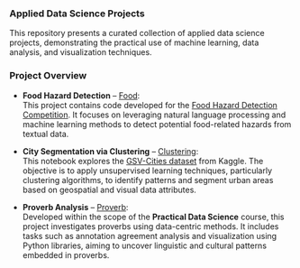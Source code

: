 ### Applied Data Science Projects

This repository presents a curated collection of applied data science projects, demonstrating the practical use of machine learning, data analysis, and visualization techniques.

### Project Overview

- **Food Hazard Detection** – [Food](Food):  
  This project contains code developed for the [Food Hazard Detection Competition](https://food-hazard-detection-semeval-2025.github.io/). It focuses on leveraging natural language processing and machine learning methods to detect potential food-related hazards from textual data.

- **City Segmentation via Clustering** – [Clustering](Clustering):  
  This notebook explores the [GSV-Cities dataset](https://www.kaggle.com/datasets/amaralibey/gsv-cities) from Kaggle. The objective is to apply unsupervised learning techniques, particularly clustering algorithms, to identify patterns and segment urban areas based on geospatial and visual data attributes.

- **Proverb Analysis** – [Proverb](proverb):  
  Developed within the scope of the **Practical Data Science** course, this project investigates proverbs using data-centric methods. It includes tasks such as annotation agreement analysis and visualization using Python libraries, aiming to uncover linguistic and cultural patterns embedded in proverbs.
